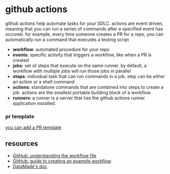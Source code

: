 # github actions


github actions help automate tasks for your SDLC. actions are event driven, meaning that you can run a series of commands after a specified event has occured. for example, every time someone creates a PR for a repo, you can automatically run a command that executes a testing script
- **workflow**: automated procedure for your repo
- **events**: specific activity that triggers a workflow, like when a PR is created
- **jobs**: set of steps that execute on the same runner. by default, a workflow with multiple jobs will run those jobs in parallel
- **steps**: individual task that can run commands in a job. step can be either an action or a shell command
- **actions**: standalone commands that are combined into steps to create a job. actions are the smallest portable building block of a workflow
- **runners**: a runner is a server that has the github actions runner application installed. 


### pr template
[you can add a PR template](https://docs.github.com/en/github/building-a-strong-community/creating-a-pull-request-template-for-your-repository)



## resources
- [GitHub: understanding the workflow file](https://docs.github.com/en/actions/learn-github-actions/introduction-to-github-actions#understanding-the-workflow-file)
- [GitHub: guide to creating an example workflow](https://docs.github.com/en/actions/learn-github-actions/introduction-to-github-actions#create-an-example-workflow)
- [DataMade's doc](https://github.com/datamade/how-to/blob/master/ci/github-actions.md)
